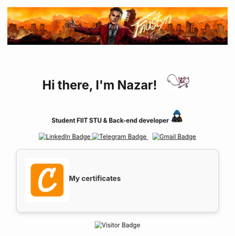 <div align="center">
  <img src="assets/main_logo.jpg" alt="Main Logo"/>
</div>

<!-- Header -->
<div style="display: flex; align-items: center; justify-content: center; margin-top: 20px;">
  <h1 align="center">Hi there, I'm Nazar! <img height="40" width="65" src="assets/kyubey.gif" alt="Icon" style="border-radius: 10px; margin-left: 10px;" /></h41>
</div>

<!-- Information about me -->
<h4 align="center">Student FIIT STU & Back-end developer <img src="https://github.com/0xAbdulKhalid/0xAbdulKhalid/raw/main/assets/mdImages/about_me.gif" width="30px"></h4>

<!-- My contacts -->
<div align="center" style="margin-top: 20px;">
    <a href="https://linkedin.com/in/nazar-meredov-4b0872317" target="_blank">
    <img alt="LinkedIn Badge" src="https://img.shields.io/badge/LINKEDIN-red?style=for-the-badge&logo=linkedin&logoColor=white">
  </a>
  <a href="https://t.me/faustyyn" target="_blank">
    <img alt="Telegram Badge" src="https://img.shields.io/badge/TELEGRAM-red?style=for-the-badge&logo=telegram&logoColor=white">
  </a>
  <a href="mailto:meredovnasar@gmail.com" target="_blank" style="margin-left: 10px;">
    <img alt="Gmail Badge" src="https://img.shields.io/badge/GMAIL-red?style=for-the-badge&logo=gmail&logoColor=white">
  </a>
</div>



<div style="display: flex; align-items: center; margin: 20px; margin-left: 20px; border: 1px solid #ccc; border-radius: 10px; box-shadow: 0 4px 8px rgba(0, 0, 0, 0.1); padding: 20px; background-color: #f9f9f9;">

  <a href="https://www.credly.com/users/faustyyn" target="_blank" style="text-decoration: none; color: inherit;">
    <img src="assets/credly.png" alt="Credly" style="width: 100px; height: 100px; border-radius: 5px;">
  </a>

  <div style="text-align: left;">
      <p style="margin-top: 5px; font-size: 16px; font-weight: bold; color: #333; text-align: center;">My certificates</p>
  </div>
</div>







<!-- Visitor statistic -->
<div align="center" style="margin-top: 20px;">
  <img src="https://visitor-badge.laobi.icu/badge?page_id=faustynn.faustynn" alt="Visitor Badge" />
</div>
